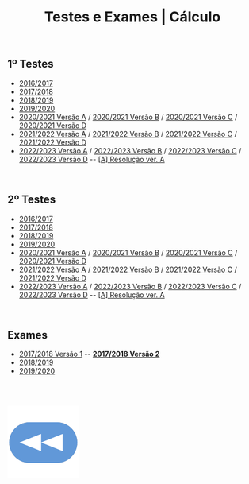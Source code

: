 <h1 align="center">Testes e Exames | Cálculo</h1>

<br>

## 1º Testes
* [2016/2017](Teste1-1617.pdf)
* [2017/2018](Teste1-1718.pdf)
* [2018/2019](Teste1-1819.pdf)
* [2019/2020](Teste1-1920.pdf)
* [2020/2021 Versão A](Teste1-2021-A.pdf) / [2020/2021 Versão B](Teste1-2021-B.pdf) / [2020/2021 Versão C](Teste1-2021-C.pdf) / [2020/2021 Versão D](Teste1-2021-D.pdf)
* [2021/2022 Versão A](Teste1-2122-A.pdf) / [2021/2022 Versão B](Teste1-2122-B.pdf) / [2021/2022 Versão C](Teste1-2122-C.pdf) / [2021/2022 Versão D](Teste1-2122-D.pdf)
* [2022/2023 Versão A](Teste1-2223-A.pdf) / [2022/2023 Versão B](Teste1-2223-B.pdf) / [2022/2023 Versão C](Teste1-2223-C.pdf) / [2022/2023 Versão D](Teste1-2223-D.pdf) -- [[A] Resolução ver. A](Teste1-2223-A-Res.jpg)

<br>

## 2º Testes
* [2016/2017](Teste2-1617.pdf)
* [2017/2018](Teste2-1718.pdf)
* [2018/2019](Teste2-1819.pdf)
* [2019/2020](Teste2-1920.pdf)
* [2020/2021 Versão A](Teste2-2021-A.pdf) / [2020/2021 Versão B](Teste2-2021-B.pdf) / [2020/2021 Versão C](Teste2-2021-C.pdf) / [2020/2021 Versão D](Teste2-2021-D.pdf)
* [2021/2022 Versão A](Teste2-2122-A.pdf) / [2021/2022 Versão B](Teste2-2122-B.pdf) / [2021/2022 Versão C](Teste2-2122-C.pdf) / [2021/2022 Versão D](Teste2-2122-D.pdf)
* [2022/2023 Versão A](Teste2-2223-A.pdf) / [2022/2023 Versão B](Teste2-2223-B.pdf) / [2022/2023 Versão C](Teste2-2223-C.pdf) / [2022/2023 Versão D](Teste2-2223-D.pdf) -- [[A] Resolução ver. A](Teste2-2223-A-Res.jpg)


<br>

## Exames
* [2017/2018 Versão 1](Exame-1718.pdf) -- [**2017/2018 Versão 2**](Exame-1718-v2.pdf)
* [2018/2019](Exame-1819.pdf)
* [2019/2020](Exame-1920.pdf)

<br><br>

[![retroceder](https://raw.githubusercontent.com/David81820/Recursos-LCC/main/Rewind.png)](https://david81820.github.io/Recursos-LCC/calculo)